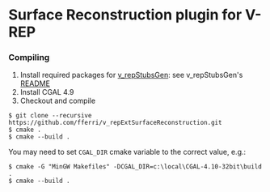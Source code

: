 # Surface Reconstruction plugin for V-REP

### Compiling

1. Install required packages for [v_repStubsGen](https://github.com/fferri/v_repStubsGen): see v_repStubsGen's [README](external/v_repStubsGen/README.md)
2. Install CGAL 4.9
3. Checkout and compile
```text
$ git clone --recursive https://github.com/fferri/v_repExtSurfaceReconstruction.git
$ cmake .
$ cmake --build .
```
You may need to set `CGAL_DIR` cmake variable to the correct value, e.g.:
```text
$ cmake -G "MinGW Makefiles" -DCGAL_DIR=c:\local\CGAL-4.10-32bit\build .
$ cmake --build .
```
